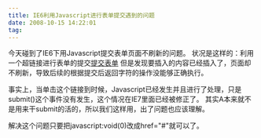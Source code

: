 ```yaml
---
title: IE6利用Javascript进行表单提交遇到的问题
date: 2008-10-15 14:22:01
tag: 
---
```


今天碰到了IE6下用Javascript提交表单页面不刷新的问题。
状况是这样的：利用一个超链接进行表单的提交<a href="javascript:void(0);" onclick="submitForm()">提交表单</a>
但是发现要插入的内容已经插入了，页面却不刷新，导致后续的根据提交后返回字符的操作没能够正确执行。

事实上，当单击这个链接到时候，Javascript已经发生并且进行了处理，只是submit()这个事件没有发生，这个情况在IE7里面已经被修正了。
其实A本来就不是用来干submit的活的，所以我们这样用，出了问题也应该理解。

解决这个问题只要把javascript:void(0)改成href="#"就可以了。













